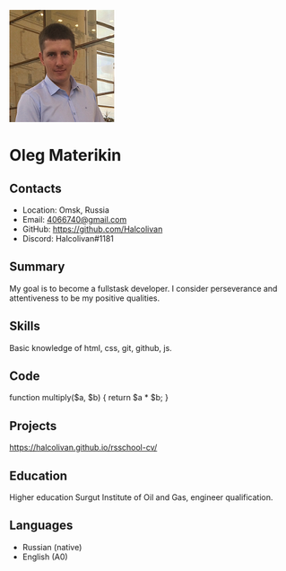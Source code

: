 ![My Photo](assets/img/IMG_300.JPG.png)
# Oleg Materikin
## Contacts
* Location: Omsk, Russia
* Email: 4066740@gmail.com
* GitHub: https://github.com/Halcolivan
* Discord: Halcolivan#1181
## Summary
My goal is to become a fullstask developer. I consider perseverance and attentiveness to be my positive qualities.
## Skills
Basic knowledge of html, css, git, github, js.
## Code
function multiply($a, $b) {
return $a * $b;
}
## Projects
https://halcolivan.github.io/rsschool-cv/
## Education
Higher education Surgut Institute of Oil and Gas, engineer qualification.
## Languages
* Russian (native)
* English (A0)